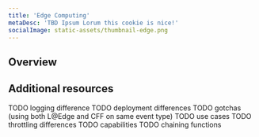 ```yaml
---
title: 'Edge Computing'
metaDesc: 'TBD Ipsum Lorum this cookie is nice!'
socialImage: static-assets/thumbnail-edge.png
---
```

## Overview

## Additional resources
TODO logging difference
TODO deployment differences
TODO gotchas (using both L@Edge and CFF on same event type)
TODO use cases
TODO throttling differences
TODO capabilities
TODO chaining functions
